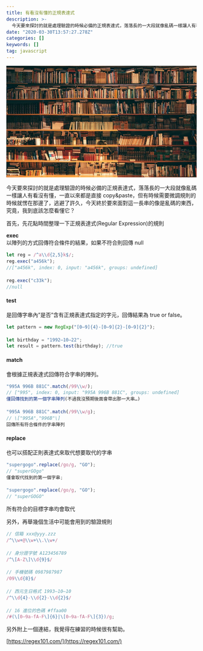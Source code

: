 ```yaml
---
title: 有看沒有懂的正規表達式
description: >-
  今天要來探討的就是處理驗證的時候必備的正規表達式，落落長的一大段就像亂碼一樣讓人有看沒有懂，一直以來都是直接copy&paste，但有時候需要微調規則的時候就愣在那邊了，逃避了許久，今天終於要來面對這一長串的像是亂碼的東西，究竟，我到底該怎麼看懂它？
date: "2020-03-30T13:57:27.278Z"
categories: []
keywords: []
tag: javascript
---
```


![](/img/1__H2ZxGrI__8XZHoS5Df40i1Q.jpeg)

今天要來探討的就是處理驗證的時候必備的正規表達式，落落長的一大段就像亂碼一樣讓人有看沒有懂，一直以來都是直接 copy&paste，但有時候需要微調規則的時候就愣在那邊了，逃避了許久，今天終於要來面對這一長串的像是亂碼的東西，究竟，我到底該怎麼看懂它？

首先，先花點時間整理一下正規表達式(Regular Expression)的規則

**exec**  
以陣列的方式回傳符合條件的結果，如果不符合則回傳 null

```javascript
let reg = /^a\\d{2,5}k$/;
reg.exec("a456k");
//["a456k", index: 0, input: "a456k", groups: undefined]

reg.exec("c33k");
//null
```

#### test

是回傳字串內”是否”含有正規表達式指定的字元，回傳結果為 true or false。

```javascript
let pattern = new RegExp("[0–9]{4}-[0–9]{2}-[0–9]{2}");

let birthday = "1992–10–22";
let result = pattern.test(birthday); //true
```

#### match

會根據正規表達式回傳符合字串的陣列。

```javascript
"995A 996B 881C".match(/99\\w/);
// ["995", index: 0, input: "995A 996B 881C", groups: undefined]
僅回傳找到的第一個字串陣列(不過我沒預期後面會帶出那一大串…)

"995A 996B 881C".match(/99\\w/g);
// \["995A","996B"\]
回傳所有符合條件的字串陣列
```

#### replace

也可以搭配正則表達式來取代想要取代的字串

```javascript
"supergogo".replace(/go/g, "GO");
// "superGOgo"
僅會取代找到的第一個字串;

"supergogo".replace(/go/g, "GO");
// "superGOGO"
```

所有符合的目標字串均會取代

另外，再舉幾個生活中可能會用到的驗證規則

```javascript
// 信箱 xxx@yyy.zzz
/^\\w+@\\w+\\.\\w+/

// 身分證字號 A123456789
/^\[A-Z\]\\d{9}$/

// 手機號碼 0987987987
/09\\d{8}$/

// 西元生日格式 1993–10–10
/^\\d{4}-\\d{2}-\\d{2}$/

// 16 進位的色碼 #ffaa00
/#(\[0–9a-fA-F\]{6}|\[0–9a-fA-F\]{3})/g;
```

另外附上一個連結，我覺得在練習的時候很有幫助。

[https://regex101.com/](https://regex101.com/)
